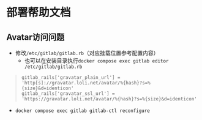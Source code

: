 # 部署帮助文档

## Avatar访问问题

* 修改`/etc/gitlab/gitlab.rb`（对应挂载位置参考配置内容）
  * 也可以在安装目录执行`docker compose exec gitlab editor /etc/gitlab/gitlab.rb`

>     gitlab_rails['gravatar_plain_url'] = 'http[s]://gravatar.loli.net/avatar/%{hash}?s=%{size}&d=identicon'
>     gitlab_rails['gravatar_ssl_url'] = 'https://gravatar.loli.net/avatar/%{hash}?s=%{size}&d=identicon'

* `docker compose exec gitlab gitlab-ctl reconfigure`
